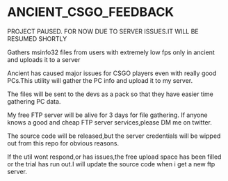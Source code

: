 # ANCIENT_CSGO_FEEDBACK

PROJECT PAUSED. FOR NOW DUE TO SERVER ISSUES.IT WILL BE RESUMED SHORTLY

Gathers msinfo32 files from users with extremely low fps only in ancient and uploads it to a server

Ancient has caused major issues for CSGO players even with really good PCs.This utility will gather the PC info and upload it to my server.

The files will be sent to the devs as a pack so that they have easier time gathering PC data.

My free FTP server will be alive for 3 days for file gathering. If anyone knows a good and cheap FTP server services,please DM me on twitter.

The source code will be released,but the server credentials will be wipped out from this repo for obvious reasons.

If the util wont respond,or has issues,the free upload space has been filled or the trial has run out.I will update the source code when i get a new ftp server.
